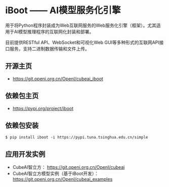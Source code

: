 # iBoot —— AI模型服务化引擎

用于将Python程序封装成为Web互联网服务的Web服务化引擎（框架）。尤其适用于AI模型推理程序的互联网化封装和部署。

目前提供RESTful API、WebSocket和可视化Web GUI等多种形式的互联网API接口服务，支持二进制数据传输和文件上传。

## 开源主页 

- https://git.openi.org.cn/OpenI/cubeai_iboot

## 依赖包主页 

- https://pypi.org/project/iboot

## 依赖包安装

    $ pip install iboot -i https://pypi.tuna.tsinghua.edu.cn/simple

## 应用开发实例

- CubeAI智立方： https://git.openi.org.cn/OpenI/cubeai   
- CubeAI智立方模型实例（基于iBoot开发）： https://git.openi.org.cn/OpenI/cubeai_examples
